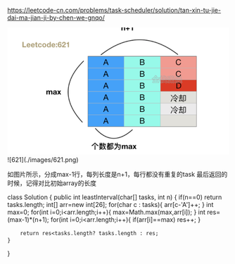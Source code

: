 https://leetcode-cn.com/problems/task-scheduler/solution/tan-xin-tu-jie-dai-ma-jian-ji-by-chen-we-gnqo/

<img src="../images/621.png" >
![621](./images/621.png)

如图片所示，分成max-1行，每列长度是n+1，每行都没有重复的task
最后返回的时候，记得对比初始array的长度

class Solution {
    public int leastInterval(char[] tasks, int n) {
        if(n==0) return tasks.length;
        int[] arr=new int[26];
        for(char c : tasks){
            arr[c-'A']++;
        }
        int max=0;
        for(int i=0;i<arr.length;i++){
            max=Math.max(max,arr[i]);
        }
        int res=(max-1)*(n+1);
        for(int i=0;i<arr.length;i++){
            if(arr[i]==max) res++;
        }
        
        return res<tasks.length? tasks.length : res;
    }
}



